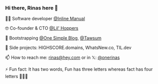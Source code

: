 ### Hi there, Rinas here 👋

<!--
**onerinas/onerinas** is a ✨ _special_ ✨ repository because its `README.md` (this file) appears on your GitHub profile.

Here are some ideas to get you started:

- 🔭 I’m currently working on [HIGHSCORE.domains](https://highscore.domains), [TIL DEV](https://tildev.carrd.co)
- 🌱 I’m currently learning Flutter
- 👯 I’m looking to collaborate on ...
- 🤔 I’m looking for help with ...
- 💬 Ask me about ...
- 📫 How to reach me: rinas@hey.com or 
- ⚡ Fun fact: Fun has three letters whereas fact has four letters and its a two word 🤷
-->


👨‍💻 Software developer [@Inline Manual](http://inlinemanual.com)

🤓 Co-founder & CTO [@Lil' Hoppers](https://lilhoppers.in)

🥾 Bootstrapping [@One Simple Blog](https://onesimpleblog.com), [@Tawsum](https://tawsum.com/)

🤩 Side projects: HIGHSCORE.domains, WhatsNew.co, TIL.dev

📫 How to reach me: rinas@hey.com or in 𝕏: [@onerinas](https://x.com/onerinas)

⚡ Fun fact: It has two words, Fun has three letters whereas fact has four letters 🤷🙈🤓
